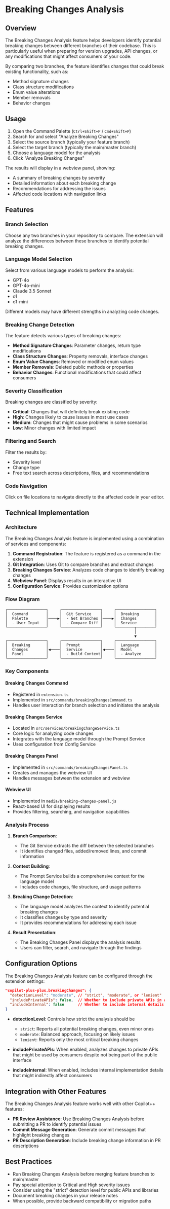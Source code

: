 # Breaking Changes Analysis

## Overview

The Breaking Changes Analysis feature helps developers identify potential breaking changes between different branches of their codebase. This is particularly useful when preparing for version upgrades, API changes, or any modifications that might affect consumers of your code.

By comparing two branches, the feature identifies changes that could break existing functionality, such as:
- Method signature changes
- Class structure modifications
- Enum value alterations
- Member removals
- Behavior changes

## Usage

1. Open the Command Palette (`Ctrl+Shift+P` / `Cmd+Shift+P`)
2. Search for and select "Analyze Breaking Changes"
3. Select the source branch (typically your feature branch)
4. Select the target branch (typically the main/master branch)
5. Choose a language model for the analysis
6. Click "Analyze Breaking Changes"

The results will display in a webview panel, showing:
- A summary of breaking changes by severity
- Detailed information about each breaking change
- Recommendations for addressing the issues
- Affected code locations with navigation links

## Features

### Branch Selection
Choose any two branches in your repository to compare. The extension will analyze the differences between these branches to identify potential breaking changes.

### Language Model Selection
Select from various language models to perform the analysis:
- GPT-4o
- GPT-4o-mini
- Claude 3.5 Sonnet
- o1
- o1-mini

Different models may have different strengths in analyzing code changes.

### Breaking Change Detection
The feature detects various types of breaking changes:
- **Method Signature Changes**: Parameter changes, return type modifications
- **Class Structure Changes**: Property removals, interface changes
- **Enum Value Changes**: Removed or modified enum values
- **Member Removals**: Deleted public methods or properties
- **Behavior Changes**: Functional modifications that could affect consumers

### Severity Classification
Breaking changes are classified by severity:
- **Critical**: Changes that will definitely break existing code
- **High**: Changes likely to cause issues in most use cases
- **Medium**: Changes that might cause problems in some scenarios
- **Low**: Minor changes with limited impact

### Filtering and Search
Filter the results by:
- Severity level
- Change type
- Free text search across descriptions, files, and recommendations

### Code Navigation
Click on file locations to navigate directly to the affected code in your editor.

## Technical Implementation

### Architecture

The Breaking Changes Analysis feature is implemented using a combination of services and components:

1. **Command Registration**: The feature is registered as a command in the extension
2. **Git Integration**: Uses Git to compare branches and extract changes
3. **Breaking Changes Service**: Analyzes code changes to identify breaking changes
4. **Webview Panel**: Displays results in an interactive UI
5. **Configuration Service**: Provides customization options

### Flow Diagram

```
┌─────────────────┐     ┌─────────────────┐     ┌─────────────────┐
│  Command        │     │  Git Service    │     │  Breaking       │
│  Palette        │────▶│  - Get Branches │────▶│  Changes        │
│  - User Input   │     │  - Compare Diff │     │  Service        │
└─────────────────┘     └─────────────────┘     └────────┬────────┘
                                                         │
                                                         ▼
┌─────────────────┐     ┌─────────────────┐     ┌─────────────────┐
│  Breaking       │     │  Prompt         │     │  Language       │
│  Changes        │◀────│  Service        │◀────│  Model          │
│  Panel          │     │  - Build Context│     │  - Analyze      │
└─────────────────┘     └─────────────────┘     └─────────────────┘
```

### Key Components

#### Breaking Changes Command
- Registered in `extension.ts`
- Implemented in `src/commands/breakingChangesCommand.ts`
- Handles user interaction for branch selection and initiates the analysis

#### Breaking Changes Service
- Located in `src/services/breakingChangeService.ts`
- Core logic for analyzing code changes
- Integrates with the language model through the Prompt Service
- Uses configuration from Config Service

#### Breaking Changes Panel
- Implemented in `src/commands/breakingChangesPanel.ts`
- Creates and manages the webview UI
- Handles messages between the extension and webview

#### Webview UI
- Implemented in `media/breaking-changes-panel.js`
- React-based UI for displaying results
- Provides filtering, searching, and navigation capabilities

### Analysis Process

1. **Branch Comparison**:
   - The Git Service extracts the diff between the selected branches
   - It identifies changed files, added/removed lines, and commit information

2. **Context Building**:
   - The Prompt Service builds a comprehensive context for the language model
   - Includes code changes, file structure, and usage patterns

3. **Breaking Change Detection**:
   - The language model analyzes the context to identify potential breaking changes
   - It classifies changes by type and severity
   - It provides recommendations for addressing each issue

4. **Result Presentation**:
   - The Breaking Changes Panel displays the analysis results
   - Users can filter, search, and navigate through the findings

## Configuration Options

The Breaking Changes Analysis feature can be configured through the extension settings:

```json
"copilot-plus-plus.breakingChanges": {
  "detectionLevel": "moderate", // "strict", "moderate", or "lenient"
  "includePrivateAPIs": false,  // Whether to include private APIs in analysis
  "includeInternal": false      // Whether to include internal details
}
```

- **detectionLevel**: Controls how strict the analysis should be
  - `strict`: Reports all potential breaking changes, even minor ones
  - `moderate`: Balanced approach, focusing on likely issues
  - `lenient`: Reports only the most critical breaking changes

- **includePrivateAPIs**: When enabled, analyzes changes to private APIs that might be used by consumers despite not being part of the public interface

- **includeInternal**: When enabled, includes internal implementation details that might indirectly affect consumers

## Integration with Other Features

The Breaking Changes Analysis feature works well with other Copilot++ features:

- **PR Review Assistance**: Use Breaking Changes Analysis before submitting a PR to identify potential issues
- **Commit Message Generation**: Generate commit messages that highlight breaking changes
- **PR Description Generation**: Include breaking change information in PR descriptions

## Best Practices

- Run Breaking Changes Analysis before merging feature branches to main/master
- Pay special attention to Critical and High severity issues
- Consider using the "strict" detection level for public APIs and libraries
- Document breaking changes in your release notes
- When possible, provide backward compatibility or migration paths 